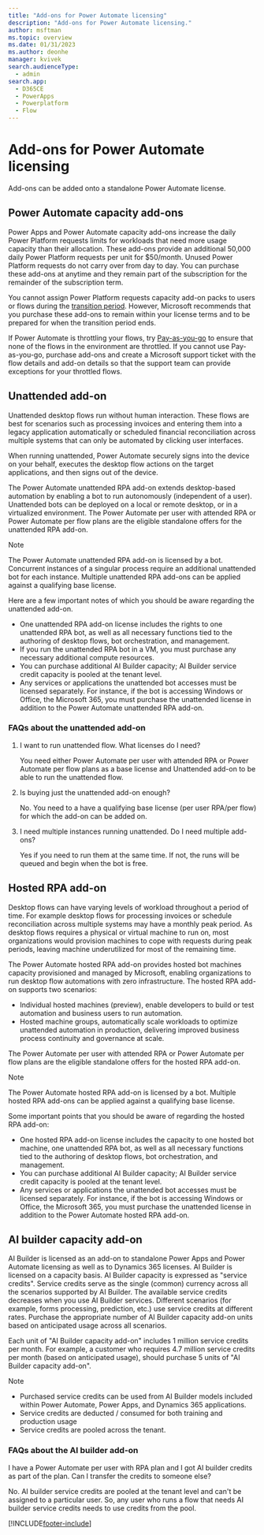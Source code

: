 ```yaml
---
title: "Add-ons for Power Automate licensing"
description: "Add-ons for Power Automate licensing."
author: msftman
ms.topic: overview
ms.date: 01/31/2023
ms.author: deonhe
manager: kvivek
search.audienceType: 
  - admin
search.app:
  - D365CE
  - PowerApps
  - Powerplatform
  - Flow
---
```


# Add-ons for Power Automate licensing

Add-ons can be added onto a standalone Power Automate license.

## Power Automate capacity add-ons

Power Apps and Power Automate capacity add-ons increase the daily Power Platform requests limits for workloads that need more usage capacity than their allocation. These add-ons provide an additional 50,000 daily Power Platform requests per unit for $50/month. Unused Power Platform requests do not carry over from day to day. You can purchase these add-ons at anytime and they remain part of the subscription for the remainder of the subscription term.

You cannot assign Power Platform requests capacity add-on packs to users or flows during the [transition period](https://learn.microsoft.com/power-platform/admin/power-automate-licensing/types#transition-period). However, Microsoft recommends that you purchase these add-ons to remain within your license terms and to be prepared for when the transition period ends. 

If Power Automate is throttling your flows, try [Pay-as-you-go](https://learn.microsoft.com/power-platform/admin/power-automate-licensing/types#pay-as-you-go) to ensure that none of the flows in the environment are throttled. If you cannot use Pay-as-you-go, purchase add-ons and create a Microsoft support ticket with the flow details and add-on details so that the support team can provide exceptions for your throttled flows.

## Unattended add-on

Unattended desktop flows run without human interaction. These flows are best for scenarios such as processing invoices and entering them into a legacy application automatically or scheduled financial reconciliation across multiple systems that can only be automated by clicking user interfaces.

When running unattended, Power Automate securely signs into the device on your behalf, executes the desktop flow actions on the target applications, and then signs out of the device.

The Power Automate unattended RPA add-on extends desktop-based automation by enabling a bot to run autonomously (independent of a user). Unattended bots can be deployed on a local or remote desktop, or in a virtualized environment. The Power Automate per user with attended RPA or Power Automate per flow plans are the eligible standalone offers for the unattended RPA add-on.

> [!NOTE]
> The Power Automate unattended RPA add-on is licensed by a bot. Concurrent instances of a singular process require an additional unattended bot for each instance. Multiple unattended RPA add-ons can be applied against a qualifying base license.

Here are a few important notes of which you should be aware regarding the unattended add-on.

- One unattended RPA add-on license includes the rights to one unattended RPA bot, as well as all necessary functions tied to the authoring of  desktop flows, bot orchestration, and management.
- If you run the unattended RPA bot in a VM, you must purchase any necessary additional compute resources.
- You can purchase additional AI Builder capacity; AI Builder service credit capacity is pooled at the tenant level.
- Any services or applications the unattended bot accesses must be licensed separately. For instance, if the bot is accessing Windows or Office, the Microsoft 365, you must purchase the unattended license in addition to the Power Automate unattended RPA add-on.

### FAQs about the unattended add-on

1. I want to run unattended flow. What licenses do I need?

   You need either Power Automate per user with attended RPA or Power Automate per flow plans as a base license and Unattended add-on to be able to run the unattended flow.
1. Is buying just the unattended add-on enough?

   No. You need to a have a qualifying base license (per user RPA/per flow) for which the add-on can be added on.
1. I need multiple instances running unattended. Do I need multiple add-ons?

   Yes if you need to run them at the same time. If not, the runs will be queued and begin when the bot is free.


## Hosted RPA add-on

Desktop flows can have varying levels of workload throughout a period of time. For example desktop flows for processing invoices or schedule reconciliation across multiple systems may have a monthly peak period. As desktop flows requires a physical or virtual machine to run on, most organizations would provision machines to cope with requests during peak periods, leaving machine underutilized for most of the remaining time.

The Power Automate hosted RPA add-on provides hosted bot machines capacity provisioned and managed by Microsoft, enabling organizations to run desktop flow automations with zero infrastructure. The hosted RPA add-on supports two scenarios:
- Individual hosted machines (preview), enable developers to build or test automation and business users to run automation.
- Hosted machine groups, automatically scale workloads to optimize unattended automation in production, delivering improved business process continuity and governance at scale.

The Power Automate per user with attended RPA or Power Automate per flow plans are the eligible standalone offers for the hosted RPA add-on.

> [!NOTE]
> The Power Automate hosted RPA add-on is licensed by a bot. Multiple hosted RPA add-ons can be applied against a qualifying base license.

Some important points that you should be aware of regarding the hosted RPA add-on:

- One hosted RPA add-on license includes the capacity to one hosted bot machine, one unattended RPA bot, as well as all necessary functions tied to the authoring of  desktop flows, bot orchestration, and management.
- You can purchase additional AI Builder capacity; AI Builder service credit capacity is pooled at the tenant level.
- Any services or applications the unattended bot accesses must be licensed separately. For instance, if the bot is accessing Windows or Office, the Microsoft 365, you must purchase the unattended license in addition to the Power Automate hosted RPA add-on.


## AI builder capacity add-on

AI Builder is licensed as an add-on to standalone Power Apps and Power Automate licensing as well as to Dynamics 365 licenses. AI Builder is licensed on a capacity basis. AI Builder capacity is expressed as "service credits". Service credits serve as the single (common) currency across all the scenarios supported by AI Builder. The available service credits decreases when you use AI Builder services. Different scenarios (for example, forms processing, prediction, etc.) use service credits at different rates. Purchase the appropriate number of AI Builder capacity add-on units based on anticipated usage across all scenarios.

Each unit of "AI Builder capacity add-on" includes 1 million service credits per month. For example, a customer who requires 4.7 million service credits per month (based on anticipated usage), should purchase 5 units of "AI Builder capacity add-on".

> [!NOTE]
>
> - Purchased service credits can be used from AI Builder models included within Power Automate, Power Apps, and Dynamics 365 applications.
> - Service credits are deducted / consumed for both training and production usage
> - Service credits are pooled across the tenant.

### FAQs about the AI builder add-on

I have a Power Automate per user with RPA plan and I got AI builder credits as part of the plan. Can I transfer the credits to someone else?

No. AI builder service credits are pooled at the tenant level and can't be assigned to a particular user. So, any user who runs a flow that needs AI builder service credits needs to use credits from the pool.

[!INCLUDE[footer-include](../../includes/footer-banner.md)]
